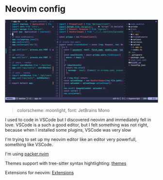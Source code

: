 # Neovim config

![neovim view](../../.screenshots/nvim-screen1.0.png)

> colorscheme: moonlight, font: JetBrains Mono

I used to code in VSCode but I discovered neovim and immediately fell in love. VSCode is a such a good editor, but I felt something was not right, because when I installed some plugins, VSCode was very slow

I'm trying to set up my neovim editor like an editor very powerfull, something like VSCode.

I'm using
[packer.nvim](https://github.com/wbthomason/packer.nvim)

Themes support with tree-sitter syntax hightlighting:
[themes](https://github.com/nvim-treesitter/nvim-treesitter/wiki/Colorschemes)

Extensions for neovim: [Extensions](https://github.com/rockerBOO/awesome-neovim)
